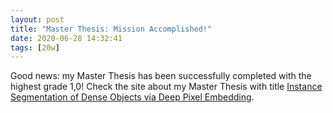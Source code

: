 ```yaml
---
layout: post
title: "Master Thesis: Mission Accomplished!"
date: 2020-06-28 14:32:41
tags: [20w]
---
```


Good news: my Master Thesis has been successfully completed with the highest grade 1,0! Check the site about my Master Thesis with title <a href="https://yuliwu.github.io/ma/" target="_blank">Instance Segmentation of Dense Objects via Deep Pixel Embedding</a>.

